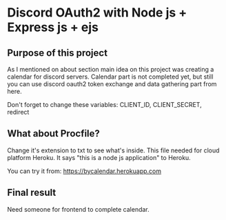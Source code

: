 # Discord OAuth2 with Node js + Express js + ejs
## Purpose of this project
As I mentioned on about section main idea on this project was creating a calendar for discord servers.
Calendar part is not completed yet, but still you can use discord oauth2 token exchange and data gathering part from here.

Don't forget to change these variables: CLIENT_ID, CLIENT_SECRET, redirect

## What about Procfile?
Change it's extension to txt to see what's inside. This file needed for cloud platform Heroku. It says "this is a node js application" to Heroku.

You can try it from: https://bycalendar.herokuapp.com

## Final result
Need someone for frontend to complete calendar.
